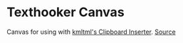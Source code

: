 # Texthooker Canvas
Canvas for using with [kmltml's Clipboard Inserter](https://github.com/kmltml/clipboard-inserter).
[Source](https://www.reddit.com/r/visualnovels/wiki/vnhooking)
